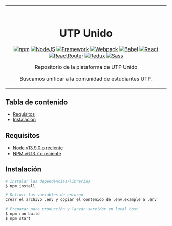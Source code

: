 <table align="center"><tr><td colspan="1" align="center" width="9999">

<br/>

# UTP Unido

[![npm](https://img.shields.io/badge/Packages-NPM-%23CB3837.svg?logo=npm&link=https://www.npmjs.com)](https://www.npmjs.com/)
[![NodeJS](https://img.shields.io/badge/Server-node.js-39933.svg?logo=node.js&logoColor=%23FFFFFF&link=https://nodejs.org/es/)](https://nodejs.org/es/)
[![Framework](https://img.shields.io/badge/Framework-Express.js-39933.svg)](https://expressjs.com/)
[![Webpack](https://img.shields.io/badge/Bundler-Webpack-%238DD6F9.svg?logo=Webpack)](https://webpack.js.org/)
[![Babel](https://img.shields.io/badge/Compiler-Babel-%23FDB515.svg?logo=Babel)](https://babeljs.io/)
[![React](https://img.shields.io/badge/View-React-blue.svg?logo=React)](https://reactjs.org/)
<br/>
[![ReactRouter](https://img.shields.io/badge/Routes-ReactRouter-%23CA4245?logo=react-router&link=https://reactrouter.com/)](https://reactrouter.com/)
[![Redux](https://img.shields.io/badge/State-Redux-744cbc.svg?logo=Redux&logoColor=ED2B88)](https://redux.js.org/)
[![Sass](https://img.shields.io/badge/Styles-Sass-%23CC6699?logo=sass)](https://sass-lang.com/)

Repositorio de la plataforma de UTP Unido

Buscamos unificar a la comunidad de estudiantes UTP.

</td></tr></table>

## Tabla de contenido

* [Requisitos](#requisitos)
* [Instalación](#instalación)

## Requisitos

* [Node v13.9.0 o reciente](https://nodejs.org/es/)
* [NPM v6.13.7 o reciente](https://www.npmjs.com/get-npm)

## Instalación

```bash
# Instalar las dependencias/librerías
$ npm install

# Definir las variables de entorno
Crear el archivo .env y copiar el contenido de .env.example a .env

# Preparar para producción y lanzar servidor en local host
$ npm run build
$ npm start
```
